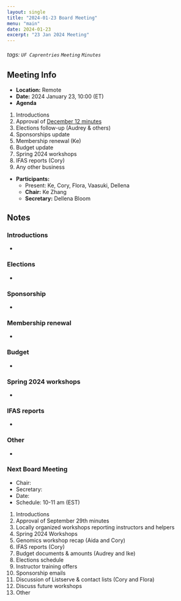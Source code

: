 ```yaml
---
layout: single
title: "2024-01-23 Board Meeting"
menu: "main"
date: 2024-01-23
excerpt: "23 Jan 2024 Meeting"
---
```


###### tags: `UF Caprentries` `Meeting` `Minutes`

## Meeting Info

- **Location:** Remote
- **Date:** 2024 January 23, 10:00 (ET)
- **Agenda**

1. Introductions
2. Approval of [December 12 minutes]([https://github.com/UF-Carpentry/Coordination/issues/214])
3. Elections follow-up (Audrey & others)
4. Sponsorships update
5. Membership renewal (Ke)
6. Budget update
7. Spring 2024 workshops
8. IFAS reports (Cory)
9. Any other business

- **Participants:**
    - Present: Ke, Cory, Flora, Vaasuki, Dellena
    - **Chair:** Ke Zhang
    - **Secretary:** Dellena Bloom

## Notes
<!-- Other important details discussed during the meeting can be entered here. -->

### Introductions
* 

### Elections
* 

### Sponsorship
* 

### Membership renewal
* 

### Budget
* 

### Spring 2024 workshops
* 

### IFAS reports
* 

### Other
* 

### Next Board Meeting
* Chair: 
* Secretary: 
* Date: 
* Schedule: 10-11 am (EST)

1. Introductions
2. Approval of September 29th minutes
3. Locally organized workshops reporting instructors and helpers
4. Spring 2024 Workshops
5. Genomics workshop recap (Aida and Cory)
6. IFAS reports (Cory)
7. Budget documents & amounts (Audrey and Ike)
8. Elections schedule
9. Instructor training offers
10. Sponsorship emails
11. Discussion of Listserve & contact lists (Cory and Flora)
12. Discuss future workshops
13. Other

